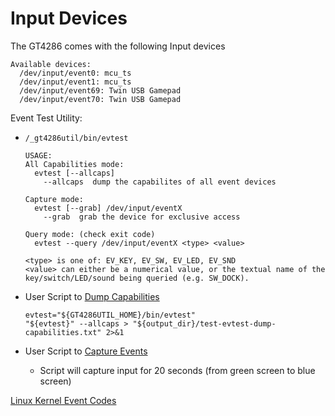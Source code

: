 # Input Devices 

The GT4286 comes with the following Input devices

```
Available devices:
  /dev/input/event0: mcu_ts
  /dev/input/event1: mcu_ts
  /dev/input/event69: Twin USB Gamepad
  /dev/input/event70: Twin USB Gamepad
```

Event Test Utility:
- `/_gt4286util/bin/evtest`
    ```
    USAGE:
    All Capabilities mode:
      evtest [--allcaps]
        --allcaps  dump the capabilites of all event devices

    Capture mode:
      evtest [--grab] /dev/input/eventX
        --grab  grab the device for exclusive access

    Query mode: (check exit code)
      evtest --query /dev/input/eventX <type> <value>

    <type> is one of: EV_KEY, EV_SW, EV_LED, EV_SND
    <value> can either be a numerical value, or the textual name of the key/switch/LED/sound being queried (e.g. SW_DOCK).
    ```
- User Script to [Dump Capabilities](./sdcard_tweaks/roms/MAME/test-evtest-dump-capabilities.sh)
    ```
    evtest="${GT4286UTIL_HOME}/bin/evtest"
    "${evtest}" --allcaps > "${output_dir}/test-evtest-dump-capabilities.txt" 2>&1
    ```

- User Script to [Capture Events](./sdcard_tweaks/roms/MAME/test-evtest-capture.sh)
    * Script will capture input for 20 seconds (from green screen to blue screen)

[Linux Kernel Event Codes](https://www.kernel.org/doc/Documentation/input/event-codes.txt)


